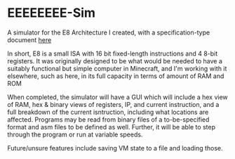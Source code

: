 # EEEEEEEE-Sim
 A simulator for the E8 Architecture I created, with a specification-type document [here](https://docs.google.com/document/d/1ZuOjC9-vyo861tgI32147iGDFwaUJDAP9w7fYyiy7tY/edit?usp=sharing)

In short, E8 is a small ISA with 16 bit fixed-length instructions and 4 8-bit registers. It was originally designed to be what would be needed to have a suitably functional but simple computer in Minecraft, and I'm working with it elsewhere, such as here, in its full capacity in terms of amount of RAM and ROM

When completed, the simulator will have a GUI which will include a hex view of RAM, hex & binary views of registers, IP, and current instruction, and a full breakdown of the current isntruction, including what locations are affected. Programs may be read from binary files of a to-be-specified format and asm files to be defined as well. Further, it will be able to step through the program or run at variable speeds.

Future/unsure features include saving VM state to a file and loading those.
